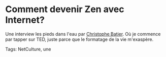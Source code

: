 # Comment devenir Zen avec Internet?

Une interview les pieds dans l'eau par [Christophe Batier](https://www.facebook.com/batier). Où je commence par tapper sur TED, juste parce que le formatage de la vie m'exaspère.<span id="more-33224"></span>

Tags: NetCulture, une